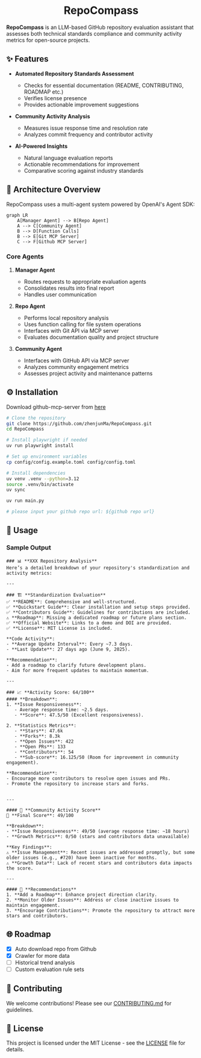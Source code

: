 <div align="center">
  <h1>RepoCompass</h1>
</div>

**RepoCompass** is an LLM-based GitHub repository evaluation assistant that assesses both technical standards compliance and community activity metrics for open-source projects.

## ✨ Features

- **Automated Repository Standards Assessment**
  - Checks for essential documentation (README, CONTRIBUTING, ROADMAP etc.)
  - Verifies license presence
  - Provides actionable improvement suggestions

- **Community Activity Analysis**
  - Measures issue response time and resolution rate
  - Analyzes commit frequency and contributor activity

- **AI-Powered Insights**
  - Natural language evaluation reports
  - Actionable recommendations for improvement
  - Comparative scoring against industry standards

## 🧠 Architecture Overview

RepoCompass uses a multi-agent system powered by OpenAI's Agent SDK:

```mermaid
graph LR
    A[Manager Agent] --> B[Repo Agent]
    A --> C[Community Agent]
    B --> D[Function Calls]
    B --> E[Git MCP Server]
    C --> F[Github MCP Server]
```

### Core Agents

1. **Manager Agent**  
   - Routes requests to appropriate evaluation agents
   - Consolidates results into final report
   - Handles user communication

2. **Repo Agent**  
   - Performs local repository analysis
   - Uses function calling for file system operations
   - Interfaces with Git API via MCP server
   - Evaluates documentation quality and project structure

3. **Community Agent**  
   - Interfaces with GitHub API via MCP server
   - Analyzes community engagement metrics
   - Assesses project activity and maintenance patterns

## ⚙️ Installation

Download github-mcp-server from [here](https://github.com/github/github-mcp-server/releases)

```bash
# Clone the repository
git clone https://github.com/zhenjunMa/RepoCompass.git
cd RepoCompass

# Install playwright if needed
uv run playwright install 

# Set up environment variables
cp config/config.example.toml config/config.toml

# Install dependencies
uv venv .venv --python=3.12
source .venv/bin/activate
uv sync

uv run main.py

# please input your github repo url: ${github repo url}
```

## 🚀 Usage

### Sample Output

```
### 📊 **XXX Repository Analysis**  
Here’s a detailed breakdown of your repository's standardization and activity metrics:

---

### 🏗️ **Standardization Evaluation**  
✅ **README**: Comprehensive and well-structured.  
✅ **Quickstart Guide**: Clear installation and setup steps provided.  
✅ **Contributors Guide**: Guidelines for contributions are included.  
⚠️ **Roadmap**: Missing a dedicated roadmap or future plans section.  
✅ **Official Website**: Links to a demo and DOI are provided.  
✅ **License**: MIT License is included.  

**Code Activity**:  
- **Average Update Interval**: Every ~7.3 days.  
- **Last Update**: 27 days ago (June 9, 2025).  

**Recommendation**:  
- Add a roadmap to clarify future development plans.  
- Aim for more frequent updates to maintain momentum.  

---

### 📈 **Activity Score: 64/100**  
#### **Breakdown**:  
1. **Issue Responsiveness**:  
   - Average response time: ~2.5 days.  
   - **Score**: 47.5/50 (Excellent responsiveness).  

2. **Statistics Metrics**:  
   - **Stars**: 47.6k  
   - **Forks**: 8.3k  
   - **Open Issues**: 422  
   - **Open PRs**: 133  
   - **Contributors**: 54  
   - **Sub-score**: 16.125/50 (Room for improvement in community engagement).  

**Recommendation**:  
- Encourage more contributors to resolve open issues and PRs.  
- Promote the repository to increase stars and forks.  


---

#### 🚀 **Community Activity Score**
🔢 **Final Score**: 49/100  

**Breakdown**:  
- **Issue Responsiveness**: 49/50 (average response time: ~18 hours)  
- **Growth Metrics**: 0/50 (stars and contributors data unavailable)  

**Key Findings**:  
⚠️ **Issue Management**: Recent issues are addressed promptly, but some older issues (e.g., #720) have been inactive for months.  
⚠️ **Growth Data**: Lack of recent stars and contributors data impacts the score.  

---

#### 🎯 **Recommendations**
1. **Add a Roadmap**: Enhance project direction clarity.  
2. **Monitor Older Issues**: Address or close inactive issues to maintain engagement.  
3. **Encourage Contributions**: Promote the repository to attract more stars and contributors.  
```

## 🌐 Roadmap

- [x] Auto download repo from Github
- [x] Crawler for more data
- [ ] Historical trend analysis
- [ ] Custom evaluation rule sets

## 🤝 Contributing

We welcome contributions! Please see our [CONTRIBUTING.md](CONTRIBUTING.md) for guidelines.

## 📜 License

This project is licensed under the MIT License - see the [LICENSE](LICENSE) file for details.
